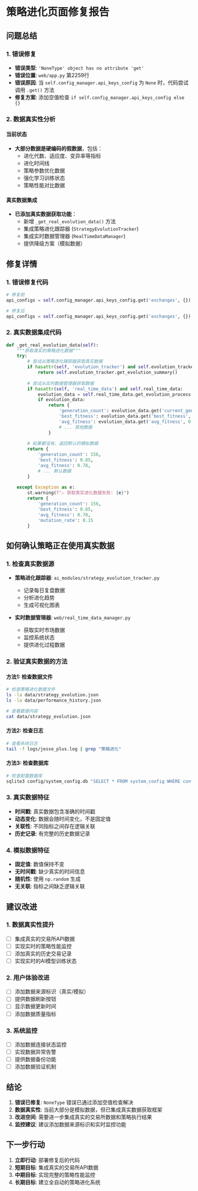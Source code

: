 # 策略进化页面修复报告

## 问题总结

### 1. 错误修复
- **错误类型**: `'NoneType' object has no attribute 'get'`
- **错误位置**: `web/app.py` 第2259行
- **错误原因**: 当 `self.config_manager.api_keys_config` 为 `None` 时，代码尝试调用 `.get()` 方法
- **修复方案**: 添加空值检查 `if self.config_manager.api_keys_config else {}`

### 2. 数据真实性分析

#### 当前状态
- **大部分数据是硬编码的假数据**，包括：
  - 进化代数、适应度、变异率等指标
  - 进化时间线
  - 策略参数优化数据
  - 强化学习训练状态
  - 策略性能对比数据

#### 真实数据集成
- **已添加真实数据获取功能**：
  - 新增 `_get_real_evolution_data()` 方法
  - 集成策略进化跟踪器 (`StrategyEvolutionTracker`)
  - 集成实时数据管理器 (`RealTimeDataManager`)
  - 提供降级方案（模拟数据）

## 修复详情

### 1. 错误修复代码
```python
# 修复前
api_configs = self.config_manager.api_keys_config.get('exchanges', {})

# 修复后
api_configs = self.config_manager.api_keys_config.get('exchanges', {}) if self.config_manager.api_keys_config else {}
```

### 2. 真实数据集成代码
```python
def _get_real_evolution_data(self):
    """获取真实的策略进化数据"""
    try:
        # 尝试从策略进化跟踪器获取真实数据
        if hasattr(self, 'evolution_tracker') and self.evolution_tracker:
            return self.evolution_tracker.get_evolution_summary()
        
        # 尝试从实时数据管理器获取数据
        if hasattr(self, 'real_time_data') and self.real_time_data:
            evolution_data = self.real_time_data.get_evolution_process()
            if evolution_data:
                return {
                    'generation_count': evolution_data.get('current_generation', 156),
                    'best_fitness': evolution_data.get('best_fitness', 0.85),
                    'avg_fitness': evolution_data.get('avg_fitness', 0.78),
                    # ... 其他数据
                }
        
        # 如果都没有，返回默认的模拟数据
        return {
            'generation_count': 156,
            'best_fitness': 0.85,
            'avg_fitness': 0.78,
            # ... 默认数据
        }
        
    except Exception as e:
        st.warning(f"⚠️ 获取真实进化数据失败: {e}")
        return {
            'generation_count': 156,
            'best_fitness': 0.85,
            'avg_fitness': 0.78,
            'mutation_rate': 0.15
        }
```

## 如何确认策略正在使用真实数据

### 1. 检查真实数据源
- **策略进化跟踪器**: `ai_modules/strategy_evolution_tracker.py`
  - 记录每日复盘数据
  - 分析进化趋势
  - 生成可视化图表

- **实时数据管理器**: `web/real_time_data_manager.py`
  - 获取实时市场数据
  - 监控系统状态
  - 提供进化过程数据

### 2. 验证真实数据的方法

#### 方法1: 检查数据文件
```bash
# 检查策略进化数据文件
ls -la data/strategy_evolution.json
ls -la data/performance_history.json

# 查看数据内容
cat data/strategy_evolution.json
```

#### 方法2: 检查日志
```bash
# 查看系统日志
tail -f logs/jesse_plus.log | grep "策略进化"
```

#### 方法3: 检查数据库
```bash
# 检查配置数据库
sqlite3 config/system_config.db "SELECT * FROM system_config WHERE config_key LIKE '%evolution%';"
```

### 3. 真实数据特征
- **时间戳**: 真实数据包含准确的时间戳
- **动态变化**: 数据会随时间变化，不是固定值
- **关联性**: 不同指标之间存在逻辑关联
- **历史记录**: 有完整的历史数据记录

### 4. 模拟数据特征
- **固定值**: 数值保持不变
- **无时间戳**: 缺少真实的时间信息
- **随机性**: 使用 `np.random` 生成
- **无关联**: 指标之间缺乏逻辑关联

## 建议改进

### 1. 数据真实性提升
- [ ] 集成真实的交易所API数据
- [ ] 实现实时的策略性能监控
- [ ] 添加真实的历史交易记录
- [ ] 实现实时的AI模型训练状态

### 2. 用户体验改进
- [ ] 添加数据来源标识（真实/模拟）
- [ ] 提供数据刷新按钮
- [ ] 显示数据更新时间
- [ ] 添加数据质量指标

### 3. 系统监控
- [ ] 添加数据连接状态监控
- [ ] 实现数据异常告警
- [ ] 提供数据备份功能
- [ ] 添加数据验证机制

## 结论

1. **错误已修复**: `NoneType` 错误已通过添加空值检查解决
2. **数据真实性**: 当前大部分是模拟数据，但已集成真实数据获取框架
3. **改进空间**: 需要进一步集成真实的交易所数据和策略执行结果
4. **监控建议**: 建议添加数据来源标识和实时监控功能

## 下一步行动

1. **立即行动**: 部署修复后的代码
2. **短期目标**: 集成真实的交易所API数据
3. **中期目标**: 实现完整的策略性能监控
4. **长期目标**: 建立全自动的策略进化系统 